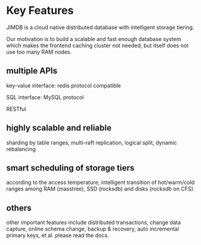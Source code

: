 # Key Features

JIMDB is a cloud native distributed database with intelligent storage tiering. 

Our motivation is to build a scalable and fast enough database system which makes the frontend caching cluster not needed, but itself does not use too many RAM nodes. 


## multiple APIs

key-value interface: redis protocol compatible

SQL interface: MySQL protocol 

RESTful


## highly scalable and reliable

sharding by table ranges, multi-raft replication, logical split, dynamic rebalancing


## smart scheduling of storage tiers

according to the access temperature, intelligent transition of hot/warm/cold ranges among RAM (masstree), SSD (rocksdb) and disks (rocksdb on CFS).  

## others

other important features include distributed transactions, change data capture, online schema change, backup & recovery, auto incremental primary keys, et al. please read the docs. 








